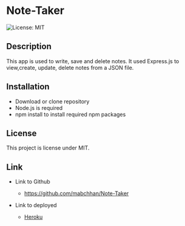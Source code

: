 # Note-Taker

![License: MIT](https://img.shields.io/badge/License-MIT-yellow.svg)

## Description

This app is used to write, save and delete notes. It used Express.js to view,create, update, delete notes from a JSON file.

## Installation

- Download or clone repository
- Node.js is required
- npm install to install required npm packages

## License

This project is license under MIT.

## Link

- Link to Github

  - https://github.com/mabchhan/Note-Taker

- Link to deployed

  - [Heroku](https://infinite-beach-44513.herokuapp.com/)
